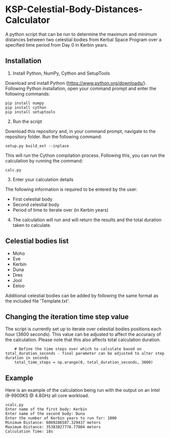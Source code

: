 # KSP-Celestial-Body-Distances-Calculator
A python script that can be run to determine the maximum and minimum distances between two celestial bodies from Kerbal Space Program over a specified time period from Day 0 in Kerbin years.

## Installation

1. Install Python, NumPy, Cython and SetupTools

Download and install Python (https://www.python.org/downloads/). Following Python installation, open your command prompt and enter the following commands:
```
pip install numpy
pip install cython
pip install setuptools
```

2. Run the script

Download this repository and, in your command prompt, navigate to the repository folder. Run the following command:
```
setup.py build_ext --inplace
```
This will run the Cython compilation process. Following this, you can run the calculation by running the command:
```
calc.py
```

3. Enter your calculation details

The following information is required to be entered by the user:
- First celestial body
- Second celestial body
- Period of time to iterate over (in Kerbin years)

4. The calculation will run and will return the results and the total duration taken to calculate.

## Celestial bodies list
- Moho
- Eve
- Kerbin
- Duna
- Dres
- Jool
- Eeloo

Additional celestial bodies can be added by following the same format as the included file 'Template.txt'.

## Changing the iteration time step value

The script is currently set up to iterate over celestial bodies positions each hour (3600 seconds). This value can be adjusted to affect the accuracy of the calculation. Please note that this also affects total calculation duration.
```
    # Define the time steps over which to calculate based on total_duration_seconds - final parameter can be adjusted to alter step duration in seconds
    total_time_steps = np.arange(0, total_duration_seconds, 3600)
```

## Example

Here is an example of the calculation being run with the output on an Intel i9-9900KS @ 4.8GHz all core workload.
```
>calc.py
Enter name of the first body: Kerbin
Enter name of the second body: Duna
Enter the number of Kerbin years to run for: 1000
Minimum Distance: 6069286587.329437 meters
Maximum Distance: 35383027778.77004 meters
Calculation Time: 18s
```